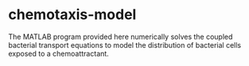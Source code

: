 # chemotaxis-model
The MATLAB program provided here numerically solves the coupled bacterial transport equations to model the distribution of bacterial cells exposed to a chemoattractant.
